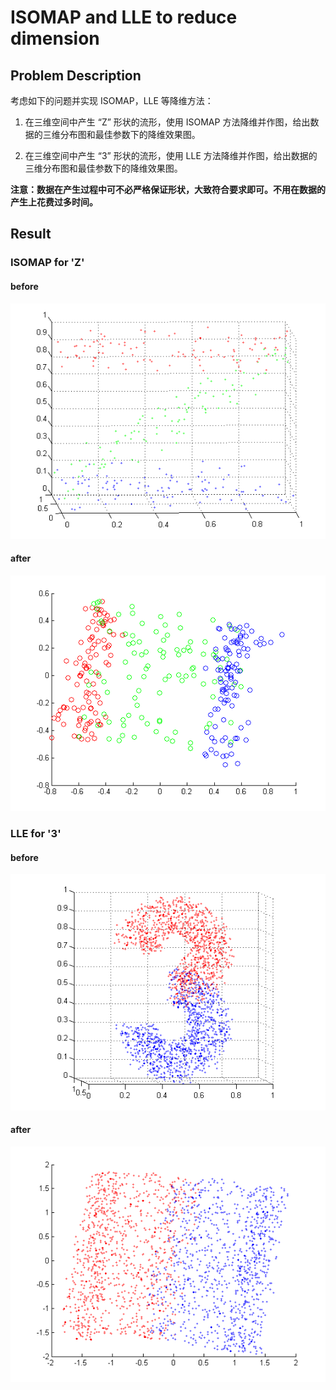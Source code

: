 # ISOMAP and LLE to reduce dimension
## Problem Description
考虑如下的问题并实现 ISOMAP，LLE 等降维方法：

1. 在三维空间中产生 “Z” 形状的流形，使用 ISOMAP 方法降维并作图，给出数据的三维分布图和最佳参数下的降维效果图。

2. 在三维空间中产生 “3” 形状的流形，使用 LLE 方法降维并作图，给出数据的三维分布图和最佳参数下的降维效果图。

**注意：数据在产生过程中可不必严格保证形状，大致符合要求即可。不用在数据的产生上花费过多时间。**

## Result
### ISOMAP for 'Z'
#### before
![](./fig/Z.png)
#### after
![](./fig/ZD.png)
### LLE for '3'
#### before
![](./fig/3.png)
#### after
![](./fig/3D.png)

